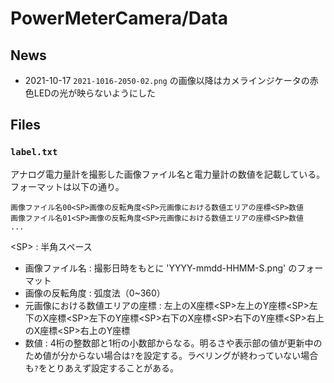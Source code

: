 # PowerMeterCamera/Data

## News
- 2021-10-17 `2021-1016-2050-02.png` の画像以降はカメラインジケータの赤色LEDの光が映らないようにした

## Files
### `label.txt`
アナログ電力量計を撮影した画像ファイル名と電力量計の数値を記載している。
フォーマットは以下の通り。

```
画像ファイル名00<SP>画像の反転角度<SP>元画像における数値エリアの座標<SP>数値
画像ファイル名01<SP>画像の反転角度<SP>元画像における数値エリアの座標<SP>数値
...
```

\<SP\> : 半角スペース  
- 画像ファイル名 : 撮影日時をもとに 'YYYY-mmdd-HHMM-S.png' のフォーマット  
- 画像の反転角度 : 弧度法（0~360）  
- 元画像における数値エリアの座標 : 左上のX座標\<SP\>左上のY座標\<SP\>左下のX座標\<SP\>左下のY座標\<SP\>右下のX座標\<SP\>右下のY座標\<SP\>右上のX座標\<SP\>右上のY座標  
- 数値 : 4桁の整数部と1桁の小数部からなる。明るさや表示部の値が更新中のため値が分からない場合は`?`を設定する。ラベリングが終わっていない場合も`?`をとりあえず設定することがある。
